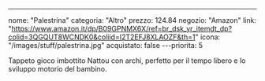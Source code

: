 ---
nome: "Palestrina"
categoria: "Altro"
prezzo: 124.84
negozio: "Amazon"
link: "https://www.amazon.it/dp/B09GPNMX6X/ref=br_dsk_yr_itemdt_dp?colid=3QGQUT8WCNDK0&coliid=I2T2EFJ8XLAOZF&th=1"
icona: "/images/stuff/palestrina.jpg"
acquistato: false
---priorita: 5

Tappeto gioco imbottito Nattou con archi, perfetto per il tempo libero e lo sviluppo motorio del bambino.
